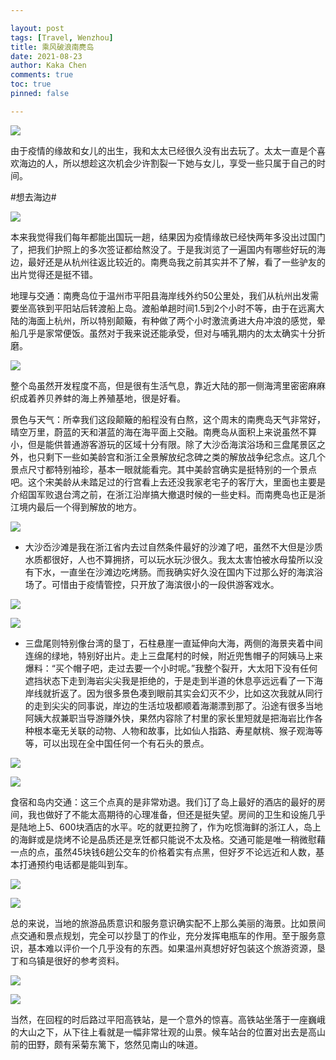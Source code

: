 ```yaml
---

layout: post
tags: [Travel, Wenzhou]
title: 乘风破浪南麂岛
date: 2021-08-23
author: Kaka Chen
comments: true
toc: true
pinned: false

---
```


![](https://raw.githubusercontent.com/kakack/kakack.github.io/master/_images/nanji-1.JPG)

由于疫情的缘故和女儿的出生，我和太太已经很久没有出去玩了。太太一直是个喜欢海边的人，所以想趁这次机会少许割裂一下她与女儿，享受一些只属于自己的时间。

#想去海边# 

![](https://raw.githubusercontent.com/kakack/kakack.github.io/master/_images/nanji-2.JPG)

本来我觉得我们每年都能出国玩一趟，结果因为疫情缘故已经快两年多没出过国门了，把我们护照上的多次签证都给熬没了。于是我浏览了一遍国内有哪些好玩的海边，最好还是从杭州往返比较近的。南麂岛我之前其实并不了解，看了一些驴友的出片觉得还是挺不错。

地理与交通：南麂岛位于温州市平阳县海岸线外约50公里处，我们从杭州出发需要坐高铁到平阳站后转渡船上岛。渡船单趟时间1.5到2个小时不等，由于在远离大陆的海面上杭州，所以特别颠簸，有种做了两个小时激流勇进大舟冲浪的感觉，晕船几乎是家常便饭。虽然对于我来说还能承受，但对与哺乳期内的太太确实十分折磨。


![](https://raw.githubusercontent.com/kakack/kakack.github.io/master/_images/nanji-3.jpg)

整个岛虽然开发程度不高，但是很有生活气息，靠近大陆的那一侧海湾里密密麻麻织成着养贝养蚌的海上养殖基地，很是好看。

景色与天气：所幸我们这段颠簸的船程没有白熬，这个周末的南麂岛天气非常好，晴空万里，蔚蓝的天和湛蓝的海在海平面上交融。南麂岛从面积上来说虽然不算小，但是能供普通游客游玩的区域十分有限。除了大沙岙海滨浴场和三盘尾景区之外，也只剩下一些如美龄宫和浙江全景解放纪念碑之类的解放战争纪念点。这几个景点尺寸都特别袖珍，基本一眼就能看完。其中美龄宫确实是挺特别的一个景点吧。这个宋美龄从未踏足过的行宫看上去还没我家老宅子的客厅大，里面也主要是介绍国军败退台湾之前，在浙江沿岸搞大撤退时候的一些史料。而南麂岛也正是浙江境内最后一个得到解放的地方。


![](https://raw.githubusercontent.com/kakack/kakack.github.io/master/_images/nanji-9.jpg)


- 大沙岙沙滩是我在浙江省内去过自然条件最好的沙滩了吧，虽然不大但是沙质水质都很好，人也不算拥挤，可以玩水玩沙很久。我太太害怕被水母蛰所以没有下水，一直坐在沙滩边吃烤肠。而我确实好久没在国内下过那么好的海滨浴场了。可惜由于疫情管控，只开放了海滨很小的一段供游客戏水。


![](https://raw.githubusercontent.com/kakack/kakack.github.io/master/_images/nanji-5.jpg)

![](https://raw.githubusercontent.com/kakack/kakack.github.io/master/_images/nanji-6.jpg)

- 三盘尾则特别像台湾的垦丁，石柱悬崖一直延伸向大海，两侧的海景夹着中间连绵的绿地，特别好出片。走上三盘尾村的时候，附近兜售帽子的阿姨马上来爆料：“买个帽子吧，走过去要一个小时呢。”我整个裂开，大太阳下没有任何遮挡状态下走到海岩尖尖我是拒绝的，于是走到半道的休息亭远远看了一下海岸线就折返了。因为很多景色凑到眼前其实会幻灭不少，比如这次我就从同行的走到尖尖的同事说，岸边的生活垃圾都顺着海潮漂到那了。沿途有很多当地阿姨大叔兼职当导游赚外快，果然内容除了村里的家长里短就是把海岩比作各种根本毫无关联的动物、人物和故事，比如仙人指路、寿星献桃、猴子观海等等，可以出现在全中国任何一个有石头的景点。


![](https://raw.githubusercontent.com/kakack/kakack.github.io/master/_images/nanji-7.jpg)

![](https://raw.githubusercontent.com/kakack/kakack.github.io/master/_images/nanji-8.jpg)


食宿和岛内交通：这三个点真的是非常劝退。我们订了岛上最好的酒店的最好的房间，我也做好了不能太高期待的心理准备，但还是挺失望。房间的卫生和设施几乎是陆地上5、600块酒店的水平。吃的就更拉胯了，作为吃惯海鲜的浙江人，岛上的海鲜或是烧烤不论是品质还是烹饪都只能说不太及格。交通可能是唯一稍微慰藉一点的点，虽然45块钱6趟公交车的价格着实有点黑，但好歹不论远近和人数，基本打通预约电话都是能叫到车。

![](https://raw.githubusercontent.com/kakack/kakack.github.io/master/_images/nanji-4.jpg)


![](https://raw.githubusercontent.com/kakack/kakack.github.io/master/_images/nanji-10.jpg)

总的来说，当地的旅游品质意识和服务意识确实配不上那么美丽的海景。比如景间点交通和景点规划，完全可以抄垦丁的作业，充分发挥电瓶车的作用。至于服务意识，基本难以评价一个几乎没有的东西。如果温州真想好好包装这个旅游资源，垦丁和乌镇是很好的参考资料。

![](https://raw.githubusercontent.com/kakack/kakack.github.io/master/_images/nanji-11.jpg)

![](https://raw.githubusercontent.com/kakack/kakack.github.io/master/_images/nanji-12.jpg)

当然，在回程的时后路过平阳高铁站，是一个意外的惊喜。高铁站坐落于一座巍峨的大山之下，从下往上看就是一幅非常壮观的山景。候车站台的位置对出去是高山前的田野，颇有采菊东篱下，悠然见南山的味道。


